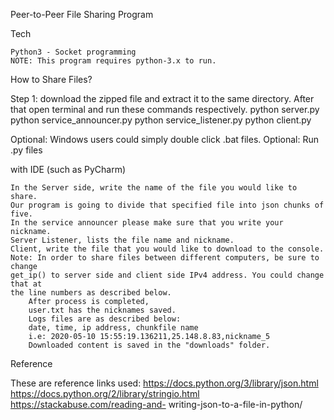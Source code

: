 Peer-to-Peer File Sharing Program

Tech

    Python3 - Socket programming
    NOTE: This program requires python-3.x to run.
    
How to Share Files?

Step 1: download the zipped file and extract it to the same directory. After that open
terminal and run these commands respectively.
python server.py
python service_announcer.py
python service_listener.py
python client.py

Optional: Windows users could simply double click .bat files. Optional: Run .py files

with IDE (such as PyCharm)

    In the Server side, write the name of the file you would like to share.
    Our program is going to divide that specified file into json chunks of five.
    In the service announcer please make sure that you write your nickname.
    Server Listener, lists the file name and nickname.
    Client, write the file that you would like to download to the console.
    Note: In order to share files between different computers, be sure to change
    get_ip() to server side and client side IPv4 address. You could change that at
    the line numbers as described below.
        After process is completed,
        user.txt has the nicknames saved.
        Logs files are as described below:
        date, time, ip address, chunkfile name
        i.e: 2020-05-10 15:55:19.136211,25.148.8.83,nickname_5
        Downloaded content is saved in the "downloads" folder.
        
Reference

These are reference links used: https://docs.python.org/3/library/json.html
https://docs.python.org/2/library/stringio.html https://stackabuse.com/reading-and-
writing-json-to-a-file-in-python/
